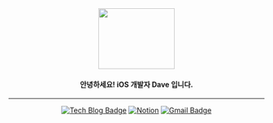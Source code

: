 <div align=center>
<img src="https://media.giphy.com/media/eng1F85OwyqQe6JHc2/giphy.gif" width="150px" height="120px">
</div>

<h4 align="center">안녕하세요! iOS 개발자 Dave 입니다.</h3>

---

<div align=center>
  
[![Tech Blog Badge](http://img.shields.io/badge/-Tech%20blog-black?style=flat-square&logo=github&link=https://medium.com/@fromdave)](https://medium.com/@fromdave)
[![Notion](http://img.shields.io/badge/-Notion-black?style=flat-square&logo=notion&link=https://www.notion.so/14624e43b1e5442789111d216d26e42f)](https://www.notion.so/14624e43b1e5442789111d216d26e42f)
[![Gmail Badge](https://img.shields.io/badge/Gmail-d14836?style=flat-square&logo=Gmail&logoColor=white&link=mailto:snugyun01@gmail.com)](mailto:snugyun01@gmail.com)

</div>

<!--
<div align=center>
<img src="https://github-readme-stats.vercel.app/api?username=anjaeyoung26&show_icons=true&locale=en&count_private=true&hide_title=true " />
</div>
-->

<!--
<h3 align="left">Skills</h3>
<p align="left"> <a href="https://firebase.google.com/" target="_blank"> <img src="https://www.vectorlogo.zone/logos/firebase/firebase-icon.svg" alt="firebase" width="40" height="40"/> </a> <a href="https://git-scm.com/" target="_blank"> <img src="https://www.vectorlogo.zone/logos/git-scm/git-scm-icon.svg" alt="git" width="40" height="40"/> </a> <a href="https://developer.apple.com/library/archive/documentation/Cocoa/Conceptual/ProgrammingWithObjectiveC/Introduction/Introduction.html" target="_blank"> <img src="https://www.vectorlogo.zone/logos/apple_objectivec/apple_objectivec-icon.svg" alt="objectivec" width="40" height="40"/> </a> <a href="https://developer.apple.com/swift/" target="_blank"> <img src="https://raw.githubusercontent.com/devicons/devicon/master/icons/swift/swift-original.svg" alt="swift" width="40" height="40"/> </a> </p>
-->

<!--
### Focusing on

- ![slack](https://user-images.githubusercontent.com/61190690/117548509-5f804680-b070-11eb-82d9-c2fb1d1dd4a9.png) Slack
- ![swift](https://user-images.githubusercontent.com/61190690/117548531-7757ca80-b070-11eb-95c7-82d2491d404c.png) Swift
- ![fastlane](https://user-images.githubusercontent.com/61190690/117548154-542c1b80-b06e-11eb-93f4-f0ce65dd31ad.png) Fastlane
- <img src="https://user-images.githubusercontent.com/61190690/117548318-49be5180-b06f-11eb-86cf-d0b21fd78a94.png" width="20" height="20"/> Unit Test
-->
